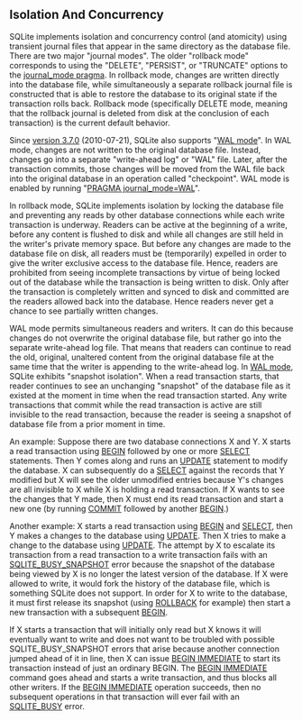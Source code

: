 ## Isolation And Concurrency



SQLite implements isolation and concurrency control (and atomicity) using
transient journal files that appear in the same directory as the database file.
There are two major "journal modes".
The older "rollback mode" corresponds to using the "DELETE", "PERSIST",
or "TRUNCATE" options to the [journal\_mode pragma](pragma.html#pragma_journal_mode). In rollback mode,
changes are written directly into the database file, while simultaneously
a separate rollback journal file is constructed that is able to restore
the database to its original state if the transaction rolls back.
Rollback mode (specifically DELETE mode, meaning that the rollback journal
is deleted from disk at the conclusion of each transaction) is the current
default behavior.



Since [version 3\.7\.0](releaselog/3_7_0.html) (2010\-07\-21\), 
SQLite also supports "[WAL mode](wal.html)". In WAL mode,
changes are not written to the original database file. Instead, changes
go into a separate "write\-ahead log" or "WAL" file. 
Later, after the transaction
commits, those changes will be moved from the WAL file back into the
original database in an operation called "checkpoint". WAL mode is
enabled by running "[PRAGMA journal\_mode\=WAL](pragma.html#pragma_journal_mode)".




In rollback mode, SQLite implements isolation by locking the database
file and preventing any reads by other database connections
while each write transaction is underway.
Readers can be active at the beginning of a write, before any content
is flushed to disk and while all changes are still held in the writer's
private memory space. But before any changes are made to the database file
on disk, all readers must be (temporarily) expelled in order to give the writer
exclusive access to the database file. 
Hence, readers are prohibited from seeing incomplete
transactions by virtue of being locked out of the database while the
transaction is being written to disk. Only after the transaction is
completely written and synced to disk and committed are the readers allowed
back into the database. Hence readers never get a chance to see partially
written changes.




WAL mode permits simultaneous readers and writers. It can do this because
changes do not overwrite the original database file, but rather go
into the separate write\-ahead log file. That means that readers can continue
to read the old, original, unaltered content from the original database file
at the same time that the writer is appending to the write\-ahead log.
In [WAL mode](wal.html), SQLite exhibits "snapshot isolation". When a read transaction
starts, that reader continues to see an unchanging "snapshot" of the database
file as it existed at the moment in time when the read transaction started.
Any write transactions that commit while the read transaction is
active are still invisible to the read transaction, because the reader is
seeing a snapshot of database file from a prior moment in time.




An example: Suppose there are two database connections X and Y. X starts
a read transaction using [BEGIN](lang_transaction.html) followed by one or more [SELECT](lang_select.html) statements.
Then Y comes along and runs an [UPDATE](lang_update.html) statement to modify the database.
X can subsequently do a [SELECT](lang_select.html) against the records that Y modified but
X will see the older unmodified entries because Y's changes are all
invisible to X while X is holding a read transaction. If X wants to see
the changes that Y made, then X must end its read transaction and
start a new one (by running [COMMIT](lang_transaction.html) followed by another [BEGIN](lang_transaction.html).)




Another example: X starts a read transaction using [BEGIN](lang_transaction.html) and [SELECT](lang_select.html), then
Y makes a changes to the database using [UPDATE](lang_update.html). Then X tries to make a
change to the database using [UPDATE](lang_update.html). The attempt by X to escalate its
transaction from a read transaction to a write transaction fails with an
[SQLITE\_BUSY\_SNAPSHOT](rescode.html#busy_snapshot) error because the snapshot of the database being
viewed by X is no longer the latest version of the database. If X were
allowed to write, it would fork the history of the database file, which is
something SQLite does not support. In order for X to write to the database,
it must first release its snapshot (using [ROLLBACK](lang_transaction.html) for example) then
start a new transaction with a subsequent [BEGIN](lang_transaction.html).




If X starts a transaction that will initially only read but X knows it
will eventually want to write and does not want to be troubled with
possible SQLITE\_BUSY\_SNAPSHOT errors that arise because another connection
jumped ahead of it in line, then X can issue [BEGIN IMMEDIATE](lang_transaction.html#immediate) to start
its transaction instead of just an ordinary BEGIN. The [BEGIN IMMEDIATE](lang_transaction.html#immediate)
command goes ahead and starts a write transaction, and thus blocks all
other writers. If the [BEGIN IMMEDIATE](lang_transaction.html#immediate) operation succeeds, then no
subsequent operations in that transaction will ever fail with an
[SQLITE\_BUSY](rescode.html#busy) error.



